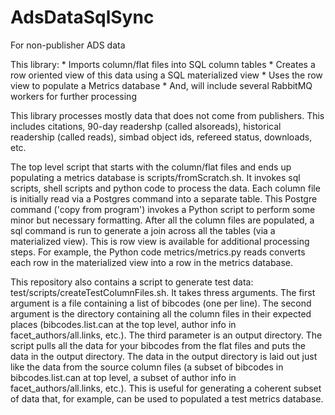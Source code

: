 # AdsDataSqlSync
For non-publisher ADS data

This library:
    * Imports column/flat files into SQL column tables
    * Creates a row oriented view of this data using a SQL materialized view
    * Uses the row view to populate a Metrics database
    * And, will include several RabbitMQ workers for further processing

This library processes mostly data that does not come from publishers.
This includes citations, 90-day readershp (called alsoreads),
historical readership (called reads), simbad object ids, refereed
status, downloads, etc.

The top level script that starts with the column/flat files and ends
up populating a metrics database is scripts/fromScratch.sh.  It
invokes sql scripts, shell scripts and python code to process the
data.  Each column file is initially read via a Postgres command into
a separate table.  This Postgre command ('copy from program') invokes a
Python script to perform some minor but necessary formatting.  After
all the column files are populated, a sql command is run to generate a
join across all the tables (via a materialized view).  This is row
view is available for additional processing steps.  For example, the
Python code metrics/metrics.py reads converts each row in the
materialized view into a row in the metrics database.

This repository also contains a script to generate test data:
test/scripts/createTestColumnFiles.sh.  It takes thress arguments.
The first argument is a file containing a list of bibcodes (one per
line).  The second argument is the directory containing all the column
files in their expected places (bibcodes.list.can at the top level,
author info in facet_authors/all.links, etc.).  The third parameter is
an output directory.  The script pulls all the data for your bibcodes
from the flat files and puts the data in the output directory.  The
data in the output directory is laid out just like the data from the
source column files (a subset of bibcodes in bibcodes.list.can at top
level, a subset of author info in facet_authors/all.links, etc.).
This is useful for generating a coherent subset of data that, for
example, can be used to populated a test metrics database.  



 
